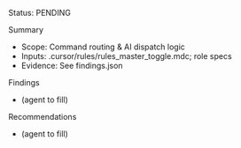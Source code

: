 Status: PENDING

Summary
- Scope: Command routing & AI dispatch logic
- Inputs: .cursor/rules/rules_master_toggle.mdc; role specs
- Evidence: See findings.json

Findings
- (agent to fill)

Recommendations
- (agent to fill)


